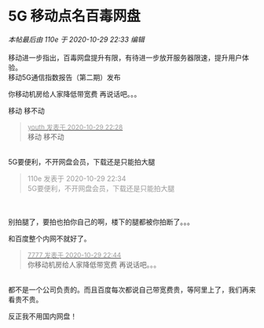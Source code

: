 # 5G 移动点名百毒网盘


<i class="pstatus"> 本帖最后由 110e 于 2020-10-29 22:33 编辑 </i><br />
<br />
移动进一步指出，百毒网盘提升有限，有待进一步放开服务器限速，提升用户体验。<br />
<img id="aimg_A70E0" onclick="zoom(this, this.src, 0, 0, 0)" class="zoom" src="https://s1.ax1x.com/2020/10/29/BJO2Ae.png" onmouseover="img_onmouseoverfunc(this)" onload="thumbImg(this)" border="0" alt="" /><br />
移动5G通信指数报告（第二期）发布

你移动机房给人家降低带宽费 再说话吧。。。

移动 移不动<img src="static/image/smiley/yct/010.gif" smilieid="41" border="0" alt="" />

<div class="quote"><blockquote><font size="2"><a href="https://www.hostloc.com/forum.php?mod=redirect&amp;goto=findpost&amp;pid=9372175&amp;ptid=760019" target="_blank"><font color="#999999">youth 发表于 2020-10-29 22:28</font></a></font><br />
移动 移不动</blockquote></div><br />
5G要便利，不开网盘会员，下载还是只能拍大腿

<div class="quote"><blockquote><font color="#999999">110e 发表于 2020-10-29 22:34</font><br />
<font color="#999999">5G要便利，不开网盘会员，下载还是只能拍大腿</font></blockquote></div><br />
<br />
别拍腿了，要拍也拍你自己的啊，楼下的腿都被你拍断了。。。

和百度整个内网不就好了。<img src="static/image/smiley/default/lol.gif" smilieid="12" border="0" alt="" />

<div class="quote"><blockquote><font size="2"><a href="https://www.hostloc.com/forum.php?mod=redirect&amp;goto=findpost&amp;pid=9372327&amp;ptid=760019" target="_blank"><font color="#999999">7777 发表于 2020-10-29 22:44</font></a></font><br />
你移动机房给人家降低带宽费 再说话吧。。。</blockquote></div><br />
都不是一个公司负责的。而且百度每次都说自己带宽费贵，等阿里上了，我们再来看贵不贵。

反正我不用国内网盘！
